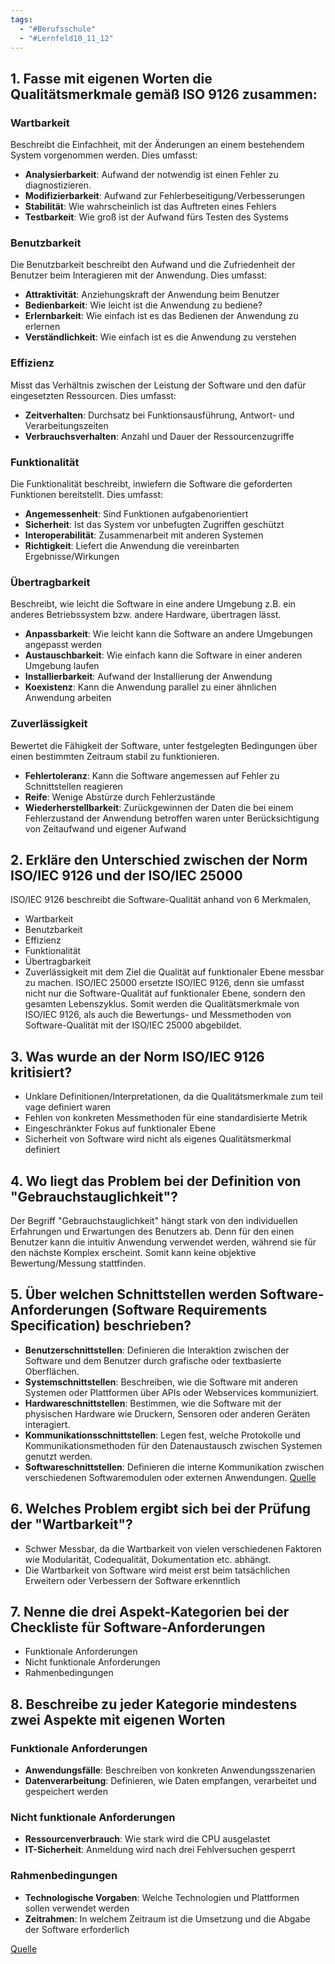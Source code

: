 ```yaml
---
tags:
  - "#Berufsschule"
  - "#Lernfeld10_11_12"
---
```

## 1. Fasse mit eigenen Worten die Qualitätsmerkmale gemäß ISO 9126 zusammen:
### Wartbarkeit
Beschreibt die Einfachheit, mit der Änderungen an einem bestehendem System vorgenommen werden. Dies umfasst:
+ **Analysierbarkeit**: Aufwand der notwendig ist einen Fehler zu diagnostizieren.
+ **Modifizierbarkeit**: Aufwand zur Fehlerbeseitigung/Verbesserungen
+ **Stabilität**: Wie wahrscheinlich ist das Auftreten eines Fehlers
+ **Testbarkeit**: Wie groß ist der Aufwand fürs Testen des Systems
### Benutzbarkeit
Die Benutzbarkeit beschreibt den Aufwand und die Zufriedenheit der Benutzer beim Interagieren mit der Anwendung. Dies umfasst:
+ **Attraktivität**: Anziehungskraft der Anwendung beim Benutzer
+ **Bedienbarkeit**: Wie leicht ist die Anwendung zu bediene?
+ **Erlernbarkeit**: Wie einfach ist es das Bedienen der Anwendung zu erlernen
+ **Verständlichkeit**: Wie einfach ist es die Anwendung zu verstehen
### Effizienz
Misst das Verhältnis zwischen der Leistung der Software und den dafür eingesetzten Ressourcen. Dies umfasst:
+ **Zeitverhalten**: Durchsatz bei Funktionsausführung, Antwort- und Verarbeitungszeiten
+ **Verbrauchsverhalten**: Anzahl und Dauer der Ressourcenzugriffe
### Funktionalität
Die Funktionalität beschreibt, inwiefern die Software die geforderten Funktionen bereitstellt. Dies umfasst:
+ **Angemessenheit**: Sind Funktionen aufgabenorientiert
+ **Sicherheit**: Ist das System vor unbefugten Zugriffen geschützt
+ **Interoperabilität**: Zusammenarbeit mit anderen Systemen
+ **Richtigkeit**: Liefert die Anwendung die vereinbarten Ergebnisse/Wirkungen
### Übertragbarkeit
Beschreibt, wie leicht die Software in eine andere Umgebung z.B. ein anderes Betriebssystem bzw. andere Hardware, übertragen lässt.
+ **Anpassbarkeit**: Wie leicht kann die Software an andere Umgebungen angepasst werden
+ **Austauschbarkeit**: Wie einfach kann die Software in einer anderen Umgebung laufen
+ **Installierbarkeit**: Aufwand der Installierung der Anwendung
+ **Koexistenz**: Kann die Anwendung parallel zu einer ähnlichen Anwendung arbeiten
### Zuverlässigkeit
Bewertet die Fähigkeit der Software, unter festgelegten Bedingungen über einen bestimmten Zeitraum stabil zu funktionieren. 
+ **Fehlertoleranz**: Kann die Software angemessen auf Fehler zu Schnittstellen reagieren
+ **Reife**: Wenige Abstürze durch Fehlerzustände
+ **Wiederherstellbarkeit**: Zurückgewinnen der Daten die bei einem Fehlerzustand der Anwendung betroffen waren unter Berücksichtigung von Zeitaufwand und eigener Aufwand
## 2. Erkläre den Unterschied zwischen der Norm ISO/IEC 9126 und der ISO/IEC 25000
ISO/IEC 9126 beschreibt die Software-Qualität anhand von 6 Merkmalen,
+ Wartbarkeit
+ Benutzbarkeit
+ Effizienz
+ Funktionalität
+ Übertragbarkeit
+ Zuverlässigkeit
mit dem Ziel die Qualität auf funktionaler Ebene messbar zu machen.
ISO/IEC 25000 ersetzte ISO/IEC 9126, denn sie umfasst nicht nur die Software-Qualität auf funktionaler Ebene, sondern den gesamten Lebenszyklus. Somit werden die Qualitätsmerkmale von ISO/IEC 9126, als auch die Bewertungs- und Messmethoden von Software-Qualität mit der ISO/IEC 25000 abgebildet.
## 3. Was wurde an der Norm ISO/IEC 9126 kritisiert?
+ Unklare Definitionen/Interpretationen, da die Qualitätsmerkmale zum teil vage definiert waren
+ Fehlen von konkreten Messmethoden für eine standardisierte Metrik
+ Eingeschränkter Fokus auf funktionaler Ebene 
+ Sicherheit von Software wird nicht als eigenes Qualitätsmerkmal definiert
## 4. Wo liegt das Problem bei der Definition von "Gebrauchstauglichkeit"?
Der Begriff "Gebrauchstauglichkeit" hängt stark von den individuellen Erfahrungen und Erwartungen des Benutzers ab. 
Denn für den einen Benutzer kann die intuitiv Anwendung verwendet werden, während sie für den nächste Komplex erscheint. Somit kann keine objektive Bewertung/Messung stattfinden.
## 5. Über welchen Schnittstellen werden Software-Anforderungen (Software Requirements Specification) beschrieben?
+ **Benutzerschnittstellen**: Definieren die Interaktion zwischen der Software und dem Benutzer durch grafische oder textbasierte Oberflächen.
+ **Systemschnittstellen**: Beschreiben, wie die Software mit anderen Systemen oder Plattformen über APIs oder Webservices kommuniziert.
+ **Hardwareschnittstellen**: Bestimmen, wie die Software mit der physischen Hardware wie Druckern, Sensoren oder anderen Geräten interagiert.
+ **Kommunikationsschnittstellen**: Legen fest, welche Protokolle und Kommunikationsmethoden für den Datenaustausch zwischen Systemen genutzt werden.
+ **Softwareschnittstellen**: Definieren die interne Kommunikation zwischen verschiedenen Softwaremodulen oder externen Anwendungen.
[Quelle](https://en.wikipedia.org/wiki/Software_requirements_specification#Structure)

## 6. Welches Problem ergibt sich bei der Prüfung der "Wartbarkeit"?
+ Schwer Messbar, da die Wartbarkeit von vielen verschiedenen Faktoren wie Modularität, Codequalität, Dokumentation etc. abhängt.
+ Die Wartbarkeit von Software wird meist erst beim tatsächlichen Erweitern oder Verbessern der Software erkenntlich
## 7. Nenne die drei Aspekt-Kategorien bei der Checkliste für Software-Anforderungen
+ Funktionale Anforderungen
+ Nicht funktionale Anforderungen
+ Rahmenbedingungen 
## 8. Beschreibe zu jeder Kategorie mindestens zwei Aspekte mit eigenen Worten
### Funktionale Anforderungen 
+ **Anwendungsfälle**: Beschreiben von konkreten Anwendungsszenarien
+ **Datenverarbeitung**: Definieren, wie Daten empfangen, verarbeitet und gespeichert werden

### Nicht funktionale Anforderungen
+ **Ressourcenverbrauch**: Wie stark wird die CPU ausgelastet
+ **IT-Sicherheit**: Anmeldung wird nach drei Fehlversuchen gesperrt

### Rahmenbedingungen
+ **Technologische Vorgaben**: Welche Technologien und Plattformen sollen verwendet werden
+ **Zeitrahmen**: In welchem Zeitraum ist die Umsetzung und die Abgabe der Software erforderlich

[Quelle](https://www.johner-institut.de/blog/iec-62304-medizinische-software/funktionale-und-nicht-funktionale-anforderungen/)